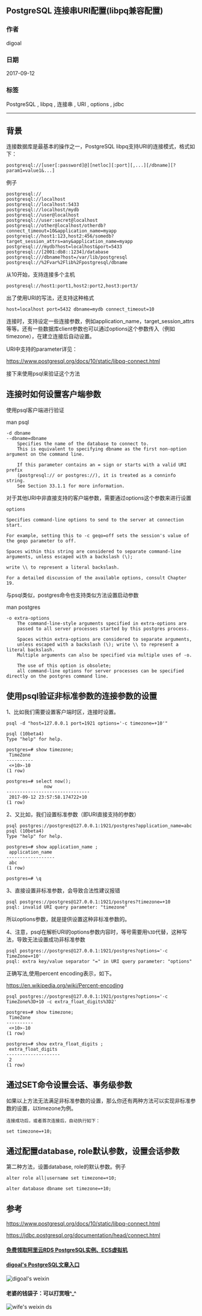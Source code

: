 ## PostgreSQL 连接串URI配置(libpq兼容配置)  
                  
### 作者                 
digoal                  
                  
### 日期                
2017-09-12                   
                  
### 标签                
PostgreSQL , libpq , 连接串 , URI , options , jdbc    
                  
----                
                  
## 背景       
连接数据库是最基本的操作之一，PostgreSQL libpq支持URI的连接模式，格式如下：  
  
```  
postgresql://[user[:password]@][netloc][:port][,...][/dbname][?param1=value1&...]  
```  
  
例子  
  
```  
postgresql://  
postgresql://localhost  
postgresql://localhost:5433  
postgresql://localhost/mydb  
postgresql://user@localhost  
postgresql://user:secret@localhost  
postgresql://other@localhost/otherdb?connect_timeout=10&application_name=myapp  
postgresql://host1:123,host2:456/somedb?target_session_attrs=any&application_name=myapp  
postgresql:///mydb?host=localhost&port=5433  
postgresql://[2001:db8::1234]/database  
postgresql:///dbname?host=/var/lib/postgresql  
postgresql://%2Fvar%2Flib%2Fpostgresql/dbname  
```  
  
从10开始，支持连接多个主机  
  
```  
postgresql://host1:port1,host2:port2,host3:port3/  
```  
  
出了使用URI的写法，还支持这种格式  
  
```  
host=localhost port=5432 dbname=mydb connect_timeout=10  
```  
  
连接时，支持设定一些连接参数，例如application_name，target_session_attrs等等。还有一些数据库client参数也可以通过options这个参数传入（例如timezone），在建立连接后自动设置。  
  
URI中支持的parameter详见：  
  
https://www.postgresql.org/docs/10/static/libpq-connect.html  
  
接下来使用psql来验证这个方法  
  
## 连接时如何设置客户端参数  
使用psql客户端进行验证  
  
man psql  
  
```  
-d dbname  
--dbname=dbname  
    Specifies the name of the database to connect to.   
    This is equivalent to specifying dbname as the first non-option argument on the command line.  
  
    If this parameter contains an = sign or starts with a valid URI prefix   
    (postgresql:// or postgres://), it is treated as a conninfo string.   
    See Section 33.1.1 for more information.  
```  
  
对于其他URI中非直接支持的客户端参数，需要通过options这个参数来进行设置  
  
```  
options  
  
Specifies command-line options to send to the server at connection start.   
  
For example, setting this to -c geqo=off sets the session's value of the geqo parameter to off.   
  
Spaces within this string are considered to separate command-line arguments, unless escaped with a backslash (\);   
  
write \\ to represent a literal backslash.   
  
For a detailed discussion of the available options, consult Chapter 19.  
```  
  
与psql类似，postgres命令也支持类似方法设置启动参数  
  
man postgres  
  
```  
-o extra-options  
    The command-line-style arguments specified in extra-options are   
    passed to all server processes started by this postgres process.  
  
    Spaces within extra-options are considered to separate arguments,   
    unless escaped with a backslash (\); write \\ to represent a literal backslash.   
    Multiple arguments can also be specified via multiple uses of -o.  
  
    The use of this option is obsolete;   
    all command-line options for server processes can be specified directly on the postgres command line.  
```  
  
## 使用psql验证非标准参数的连接参数的设置  
1、比如我们需要设置客户端时区，连接时设置。  
  
```  
psql -d "host=127.0.0.1 port=1921 options='-c timezone=+10'"  
  
psql (10beta4)  
Type "help" for help.  
  
postgres=# show timezone;  
 TimeZone   
----------  
 <+10>-10  
(1 row)  
  
postgres=# select now();  
              now                
-------------------------------  
 2017-09-12 23:57:58.174722+10  
(1 row)  
```  
  
2、又比如，我们设置标准参数（即URI直接支持的参数）  
  
```  
psql postgres://postgres@127.0.0.1:1921/postgres?application_name=abc  
psql (10beta4)  
Type "help" for help.  
  
postgres=# show application_name ;  
 application_name   
------------------  
 abc  
(1 row)  
  
postgres=# \q  
```  
  
3、直接设置非标准参数，会导致合法性建议报错  
  
```  
psql postgres://postgres@127.0.0.1:1921/postgres?timezone=+10  
psql: invalid URI query parameter: "timezone"  
```  
  
所以options参数，就是提供设置这种非标准参数的。  
  
4、注意，psql在解析URI的options参数内容时，等号需要用```%3D```代替，这种写法，导致无法设置成功非标准参数  
  
```  
psql postgres://postgres@127.0.0.1:1921/postgres?options='-c TimeZone=+10'  
psql: extra key/value separator "=" in URI query parameter: "options"  
```  
  
正确写法,使用percent encoding表示，如下。     
  
https://en.wikipedia.org/wiki/Percent-encoding  
  
```
psql postgres://postgres@127.0.0.1:1921/postgres?options='-c TimeZone%3D+10 -c extra_float_digits%3D2'

postgres=# show timezone;
 TimeZone 
----------
 <+10>-10
(1 row)

postgres=# show extra_float_digits ;
 extra_float_digits 
--------------------
 2
(1 row)
```
    
## 通过SET命令设置会话、事务级参数  
  
如果以上方法无法满足非标准参数的设置，那么你还有两种方法可以实现非标准参数的设置，以timezone为例。  
  
```  
连接成功后，或者首次连接后，自动执行如下：  
  
set timezone=+10;  
```  
  
## 通过配置database, role默认参数，设置会话参数  
  
第二种方法，设置database, role的默认参数。例子  
  
```  
alter role all|username set timezone=+10;  
  
alter database dbname set timezone=+10;  
```  
  
## 参考  
https://www.postgresql.org/docs/10/static/libpq-connect.html  
  
https://jdbc.postgresql.org/documentation/head/connect.html  
  
  
  
  
  
  
  
  
  
  
  
  
  
  
#### [免费领取阿里云RDS PostgreSQL实例、ECS虚拟机](https://free.aliyun.com/ "57258f76c37864c6e6d23383d05714ea")
  
  
#### [digoal's PostgreSQL文章入口](https://github.com/digoal/blog/blob/master/README.md "22709685feb7cab07d30f30387f0a9ae")
  
  
![digoal's weixin](../pic/digoal_weixin.jpg "f7ad92eeba24523fd47a6e1a0e691b59")
  
  
#### 老婆的钱袋子：可以打赏哦^_^  
![wife's weixin ds](../pic/wife_weixin_ds.jpg "acd5cce1a143ef1d6931b1956457bc9f")
  
